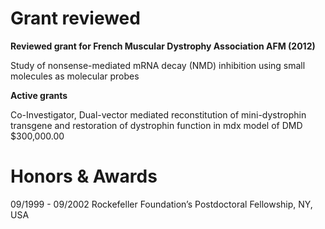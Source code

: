# Grant reviewed

**Reviewed grant for French Muscular Dystrophy Association AFM (2012)**

Study of nonsense-mediated mRNA decay (NMD) inhibition using small molecules as molecular probes 

**Active grants**

Co-Investigator, Dual-vector mediated reconstitution of mini-dystrophin transgene and restoration of dystrophin function in mdx model of DMD                             $300,000.00

# Honors & Awards
09/1999 - 09/2002 	     Rockefeller Foundation’s Postdoctoral Fellowship, NY, 			     USA
